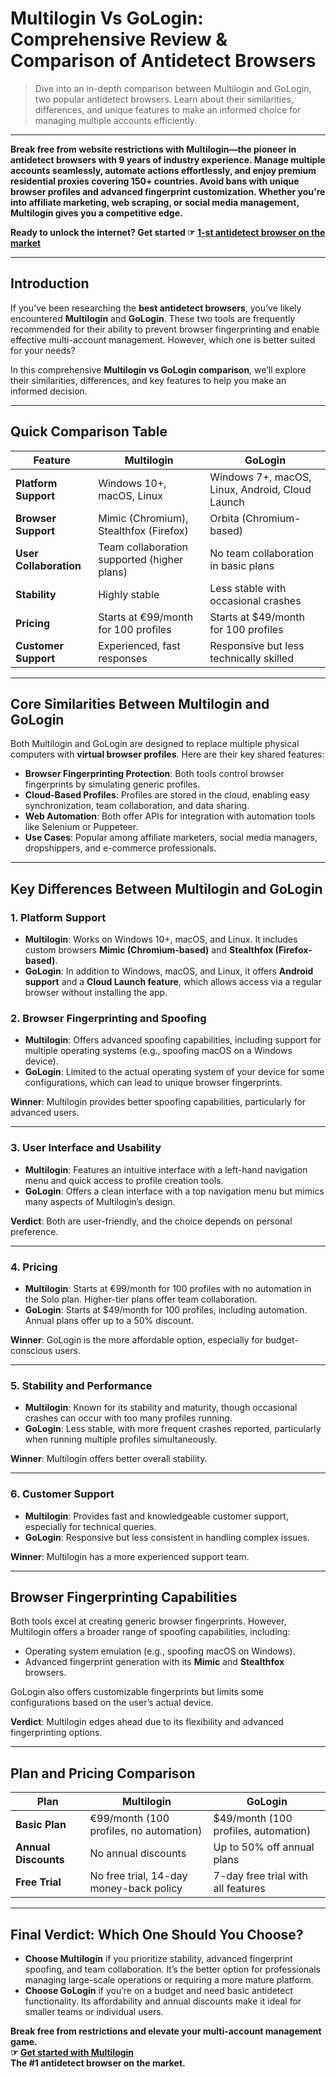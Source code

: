 # Multilogin Vs GoLogin: Comprehensive Review & Comparison of Antidetect Browsers

> Dive into an in-depth comparison between Multilogin and GoLogin, two popular antidetect browsers. Learn about their similarities, differences, and unique features to make an informed choice for managing multiple accounts efficiently.

---

**Break free from website restrictions with Multilogin—the pioneer in antidetect browsers with 9 years of industry experience. Manage multiple accounts seamlessly, automate actions effortlessly, and enjoy premium residential proxies covering 150+ countries. Avoid bans with unique browser profiles and advanced fingerprint customization. Whether you're into affiliate marketing, web scraping, or social media management, Multilogin gives you a competitive edge.**

**Ready to unlock the internet? Get started ☞ [1-st antidetect browser on the market](https://bit.ly/multIlogin)**

---

## Introduction

If you’ve been researching the **best antidetect browsers**, you’ve likely encountered **Multilogin** and **GoLogin**. These two tools are frequently recommended for their ability to prevent browser fingerprinting and enable effective multi-account management. However, which one is better suited for your needs?

In this comprehensive **Multilogin vs GoLogin comparison**, we’ll explore their similarities, differences, and key features to help you make an informed decision.

---

## Quick Comparison Table

| **Feature**               | **Multilogin**                                      | **GoLogin**                                         |
|---------------------------|----------------------------------------------------|----------------------------------------------------|
| **Platform Support**      | Windows 10+, macOS, Linux                          | Windows 7+, macOS, Linux, Android, Cloud Launch   |
| **Browser Support**       | Mimic (Chromium), Stealthfox (Firefox)             | Orbita (Chromium-based)                           |
| **User Collaboration**    | Team collaboration supported (higher plans)        | No team collaboration in basic plans              |
| **Stability**             | Highly stable                                      | Less stable with occasional crashes               |
| **Pricing**               | Starts at €99/month for 100 profiles               | Starts at $49/month for 100 profiles              |
| **Customer Support**      | Experienced, fast responses                        | Responsive but less technically skilled           |

---

## Core Similarities Between Multilogin and GoLogin

Both Multilogin and GoLogin are designed to replace multiple physical computers with **virtual browser profiles**. Here are their key shared features:

- **Browser Fingerprinting Protection**: Both tools control browser fingerprints by simulating generic profiles.
- **Cloud-Based Profiles**: Profiles are stored in the cloud, enabling easy synchronization, team collaboration, and data sharing.
- **Web Automation**: Both offer APIs for integration with automation tools like Selenium or Puppeteer.
- **Use Cases**: Popular among affiliate marketers, social media managers, dropshippers, and e-commerce professionals.

---

## Key Differences Between Multilogin and GoLogin

### **1. Platform Support**

- **Multilogin**: Works on Windows 10+, macOS, and Linux. It includes custom browsers **Mimic (Chromium-based)** and **Stealthfox (Firefox-based)**.
- **GoLogin**: In addition to Windows, macOS, and Linux, it offers **Android support** and a **Cloud Launch feature**, which allows access via a regular browser without installing the app.

### **2. Browser Fingerprinting and Spoofing**

- **Multilogin**: Offers advanced spoofing capabilities, including support for multiple operating systems (e.g., spoofing macOS on a Windows device).
- **GoLogin**: Limited to the actual operating system of your device for some configurations, which can lead to unique browser fingerprints.

**Winner**: Multilogin provides better spoofing capabilities, particularly for advanced users.

---

### **3. User Interface and Usability**

- **Multilogin**: Features an intuitive interface with a left-hand navigation menu and quick access to profile creation tools.
- **GoLogin**: Offers a clean interface with a top navigation menu but mimics many aspects of Multilogin’s design.

**Verdict**: Both are user-friendly, and the choice depends on personal preference.

---

### **4. Pricing**

- **Multilogin**: Starts at €99/month for 100 profiles with no automation in the Solo plan. Higher-tier plans offer team collaboration.
- **GoLogin**: Starts at $49/month for 100 profiles, including automation. Annual plans offer up to a 50% discount.

**Winner**: GoLogin is the more affordable option, especially for budget-conscious users.

---

### **5. Stability and Performance**

- **Multilogin**: Known for its stability and maturity, though occasional crashes can occur with too many profiles running.
- **GoLogin**: Less stable, with more frequent crashes reported, particularly when running multiple profiles simultaneously.

**Winner**: Multilogin offers better overall stability.

---

### **6. Customer Support**

- **Multilogin**: Provides fast and knowledgeable customer support, especially for technical queries.
- **GoLogin**: Responsive but less consistent in handling complex issues.

**Winner**: Multilogin has a more experienced support team.

---

## Browser Fingerprinting Capabilities

Both tools excel at creating generic browser fingerprints. However, Multilogin offers a broader range of spoofing capabilities, including:

- Operating system emulation (e.g., spoofing macOS on Windows).
- Advanced fingerprint generation with its **Mimic** and **Stealthfox** browsers.

GoLogin also offers customizable fingerprints but limits some configurations based on the user’s actual device.

**Verdict**: Multilogin edges ahead due to its flexibility and advanced fingerprinting options.

---

## Plan and Pricing Comparison

| **Plan**                | **Multilogin**                           | **GoLogin**                            |
|-------------------------|-------------------------------------------|----------------------------------------|
| **Basic Plan**          | €99/month (100 profiles, no automation)  | $49/month (100 profiles, automation)  |
| **Annual Discounts**    | No annual discounts                      | Up to 50% off annual plans            |
| **Free Trial**          | No free trial, 14-day money-back policy  | 7-day free trial with all features    |

---

## Final Verdict: Which One Should You Choose?

- **Choose Multilogin** if you prioritize stability, advanced fingerprint spoofing, and team collaboration. It’s the better option for professionals managing large-scale operations or requiring a more mature platform.
- **Choose GoLogin** if you’re on a budget and need basic antidetect functionality. Its affordability and annual discounts make it ideal for smaller teams or individual users.

**Break free from restrictions and elevate your multi-account management game.**  
**☞ [Get started with Multilogin](https://bit.ly/multIlogin)**  
**The #1 antidetect browser on the market.**
